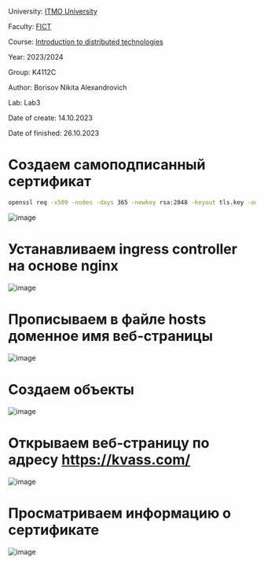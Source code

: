University: [ITMO University](https://itmo.ru/ru/)

Faculty: [FICT](https://fict.itmo.ru)

Course: [Introduction to distributed technologies](https://github.com/itmo-ict-faculty/introduction-to-distributed-technologies)

Year: 2023/2024

Group: K4112C

Author: Borisov Nikita Alexandrovich

Lab: Lab3

Date of create: 14.10.2023

Date of finished: 26.10.2023

# Создаем самоподписанный сертификат

```sh
openssl req -x509 -nodes -days 365 -newkey rsa:2048 -keyout tls.key -out tls.crt
```
![image](https://github.com/luka-mag1c/2023_2024-introduction_to_distributed_technologies-k4112c-borisov_n_a/assets/55001395/ae07115a-0fc9-4c56-8c1e-1d02e8620108)

# Устанавливаем ingress controller на основе nginx 
![image](https://github.com/luka-mag1c/2023_2024-introduction_to_distributed_technologies-k4112c-borisov_n_a/assets/55001395/9f24b414-441c-41cc-ab26-45a14e3e826c)

# Прописываем в файле hosts доменное имя веб-страницы
![image](https://github.com/luka-mag1c/2023_2024-introduction_to_distributed_technologies-k4112c-borisov_n_a/assets/55001395/08eef0e0-82a1-44b0-ad02-12856ef197e4)

# Создаем объекты
![image](https://github.com/luka-mag1c/2023_2024-introduction_to_distributed_technologies-k4112c-borisov_n_a/assets/55001395/7e354835-45da-448f-b63e-71d113ed1c02)

# Открываем веб-страницу по адресу https://kvass.com/
![image](https://github.com/luka-mag1c/2023_2024-introduction_to_distributed_technologies-k4112c-borisov_n_a/assets/55001395/a29ca10c-0d8c-4bbe-80fc-79329bec4a30)

# Просматриваем информацию о сертификате
![image](https://github.com/luka-mag1c/2023_2024-introduction_to_distributed_technologies-k4112c-borisov_n_a/assets/55001395/a182addf-b95f-4ae4-bc6d-1aed53fd6deb)
